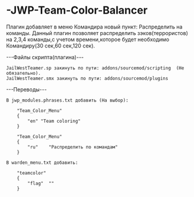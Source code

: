 # -JWP-Team-Color-Balancer
Плагин добавляет в меню Командира новый пункт: Распределить на команды.
Данный плагин позволяет распределить зэков(террористов) на 2,3,4 команды,с учетом времени,которое будет необходимо Командиру(30 сек,60 сек,120 сек).

---Файлы скрипта(плагина)---
```
JailWestTeamer.sp закинуть по пути: addons/sourcemod/scripting  (Не обязательно). 
JailWestTeamer.smx закинуть по пути: addons/sourcemod/plugins
```


---Переводы---
```
В jwp_modules.phrases.txt добавить (На выбор):

    "Team_Color_Menu"
    {
        "en" "Team coloring"
    }

    "Team_Color_Menu"
    {
        "ru"    "Распределить по командам"
    }

В warden_menu.txt добавить:

    "teamcolor"
    {
        "flag"  ""
    }
